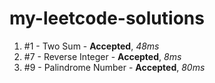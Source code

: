 # my-leetcode-solutions

1. #1 - Two Sum - **Accepted**, *48ms*
2. #7 - Reverse Integer - **Accepted**, *8ms*
3. #9 - Palindrome Number - **Accepted**, *80ms*
